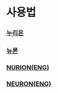 # 사용법

### [누리온](manual/nurion/)

### [뉴론](manual/neuron)

### [NURION(ENG)](manual/nurion-eng/)

### [NEURON(ENG)](manual/neuron-eng)
